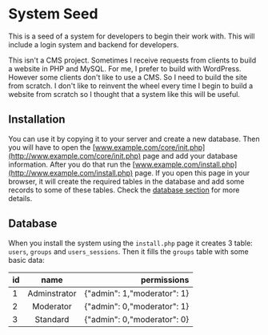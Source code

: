 # System Seed
This is a seed of a system for developers to begin their work with. This will include a login system and backend for developers.

This isn't a CMS project. Sometimes I receive requests from clients to build a website in PHP and MySQL. For me, I prefer to build with WordPress. However some clients don't like to use a CMS. So I need to build the site from scratch. I don't like to reinvent the wheel every time I begin to build a website from scratch so I thought that a system like this will be useful.

## Installation
You can use it by copying it to your server and create a new database. Then you will have to open the [www.example.com/core/init.php](http://www.example.com/core/init.php) page and add your database information. After you do that run the [www.example.com/install.php](http://www.example.com/install.php) page. If you open this page in your browser, it will create the required tables in the database and add some records to some of these tables. Check the [database section](https://github.com/DevelopSmith/System-Seed#Database) for more details.


## Database
When you install the system using the `install.php` page it creates 3 table: `users`, `groups` and `users_sessions`. Then it fills the `groups` table with some basic data:

| id | name          |          permissions        |
| :--| :-----------: | --------------------------: |
| 1  | Adminstrator  | {"admin": 1,"moderator": 1} |
| 2  | Moderator     | {"admin": 0,"moderator": 1} |
| 3  | Standard      | {"admin": 0,"moderator": 0} |
